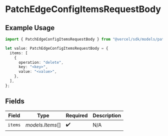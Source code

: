 # PatchEdgeConfigItemsRequestBody

## Example Usage

```typescript
import { PatchEdgeConfigItemsRequestBody } from "@vercel/sdk/models/patchedgeconfigitemsop.js";

let value: PatchEdgeConfigItemsRequestBody = {
  items: [
    {
      operation: "delete",
      key: "<key>",
      value: "<value>",
    },
  ],
};
```

## Fields

| Field              | Type               | Required           | Description        |
| ------------------ | ------------------ | ------------------ | ------------------ |
| `items`            | *models.Items*[]   | :heavy_check_mark: | N/A                |